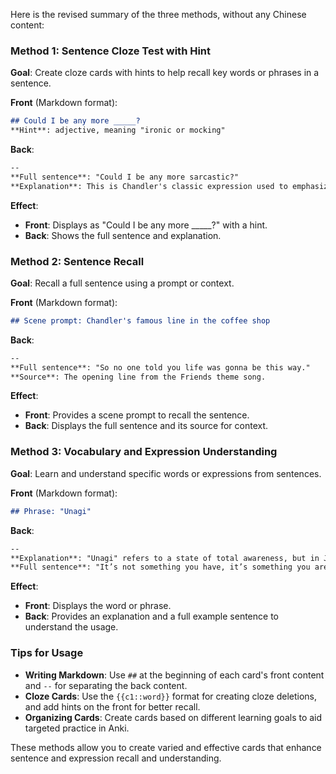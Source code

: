 Here is the revised summary of the three methods, without any Chinese content:

### Method 1: Sentence Cloze Test with Hint
**Goal**: Create cloze cards with hints to help recall key words or phrases in a sentence.

**Front** (Markdown format):
```markdown
## Could I be any more _____?
**Hint**: adjective, meaning "ironic or mocking"
```

**Back**:
```markdown
--
**Full sentence**: "Could I be any more sarcastic?"
**Explanation**: This is Chandler's classic expression used to emphasize extreme sarcasm.
```

**Effect**:
- **Front**: Displays as "Could I be any more _____?" with a hint.
- **Back**: Shows the full sentence and explanation.

### Method 2: Sentence Recall
**Goal**: Recall a full sentence using a prompt or context.

**Front** (Markdown format):
```markdown
## Scene prompt: Chandler's famous line in the coffee shop
```

**Back**:
```markdown
--
**Full sentence**: "So no one told you life was gonna be this way."
**Source**: The opening line from the Friends theme song.
```

**Effect**:
- **Front**: Provides a scene prompt to recall the sentence.
- **Back**: Displays the full sentence and its source for context.

### Method 3: Vocabulary and Expression Understanding
**Goal**: Learn and understand specific words or expressions from sentences.

**Front** (Markdown format):
```markdown
## Phrase: "Unagi"
```

**Back**:
```markdown
--
**Explanation**: "Unagi" refers to a state of total awareness, but in Japanese, it means "eel."
**Full sentence**: "It’s not something you have, it’s something you are... Unagi."
```

**Effect**:
- **Front**: Displays the word or phrase.
- **Back**: Provides an explanation and a full example sentence to understand the usage.

### Tips for Usage
- **Writing Markdown**: Use `##` at the beginning of each card's front content and `--` for separating the back content.
- **Cloze Cards**: Use the `{{c1::word}}` format for creating cloze deletions, and add hints on the front for better recall.
- **Organizing Cards**: Create cards based on different learning goals to aid targeted practice in Anki.

These methods allow you to create varied and effective cards that enhance sentence and expression recall and understanding.